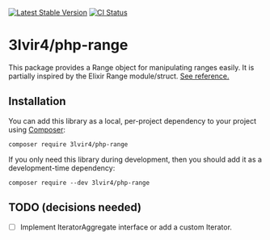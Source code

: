 [![Latest Stable Version](https://poser.pugx.org/3lvir4/php-range/v/stable.png)](https://packagist.org/packages/3lvir4/php-range)
[![CI Status](https://github.com/3lvir4/php-range/workflows/CI/badge.svg)](https://github.com/3lvir4/php-range/actions)

# 3lvir4/php-range

This package provides a Range object for manipulating ranges easily. 
It is partially inspired by the Elixir Range module/struct. [See reference.](https://hexdocs.pm/elixir/1.16.0/Range.html)

## Installation

You can add this library as a local, per-project dependency to your project using [Composer](https://getcomposer.org/):

```
composer require 3lvir4/php-range
```

If you only need this library during development, then you should add it as a development-time dependency:

```
composer require --dev 3lvir4/php-range
```

## TODO (decisions needed)

- [ ] Implement IteratorAggregate interface or add a custom Iterator.
